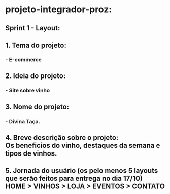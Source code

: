 <h1>projeto-integrador-proz:</h1>

<h2>Sprint 1 - Layout:</h2>

<h2>1. Tema do projeto:</h2>
	<h3>- E-commerce</h3>
 
<h2>2. Ideia do projeto:</h2>
	<h3>- Site sobre vinho</h3>
 
<h2>3.  Nome do projeto:</h2>
	<h3>- Divina Taça.</h3>
 
<h2>4. Breve descrição sobre o projeto: <br>
Os beneficios do vinho, destaques da semana e tipos de vinhos.</h2>

<h2>5. Jornada do usuário (os pelo menos 5 layouts que   serão feitos para entrega no dia 17/10)<br>
	HOME > VINHOS > LOJA > EVENTOS > CONTATO </h2>
